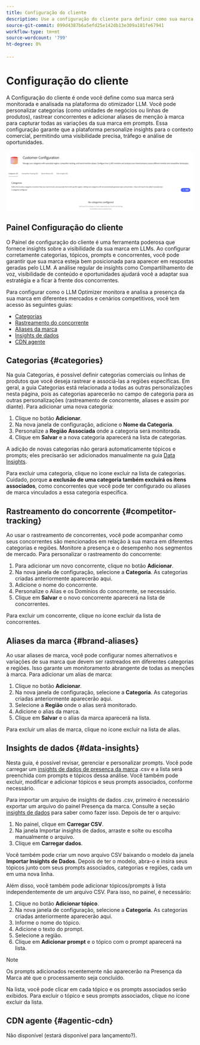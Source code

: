 ```yaml
---
title: Configuração do cliente
description: Use a configuração do cliente para definir como sua marca será monitorada e analisada na plataforma do otimizador LLM.
source-git-commit: 099d4387b6a5efd25e142db13e309a181fe67941
workflow-type: tm+mt
source-wordcount: '799'
ht-degree: 0%

---
```



# Configuração do cliente

A Configuração do cliente é onde você define como sua marca será monitorada e analisada na plataforma do otimizador LLM. Você pode personalizar categorias (como unidades de negócios ou linhas de produtos), rastrear concorrentes e adicionar aliases de menção à marca para capturar todas as variações da sua marca em prompts. Essa configuração garante que a plataforma personalize insights para o contexto comercial, permitindo uma visibilidade precisa, tráfego e análise de oportunidades.

![Painel de configuração do cliente](/help/dashboards/assets/customer-config.png)

## Painel Configuração do cliente

O Painel de configuração do cliente é uma ferramenta poderosa que fornece insights sobre a visibilidade da sua marca em LLMs. Ao configurar corretamente categorias, tópicos, prompts e concorrentes, você pode garantir que sua marca esteja bem posicionada para aparecer em respostas geradas pelo LLM. A análise regular de insights como Compartilhamento de voz, visibilidade de conteúdo e oportunidades ajudará você a adaptar sua estratégia e a ficar à frente dos concorrentes.

Para configurar como o LLM Optimizer monitora e analisa a presença da sua marca em diferentes mercados e cenários competitivos, você tem acesso às seguintes guias:

* [Categorias](#categories)
* [Rastreamento do concorrente](#competitor-tracking)
* [Aliases da marca](#brand-aliases)
* [Insights de dados](#data-insights)
* [CDN agente](#agentic-cdn)

## Categorias {#categories}

Na guia Categorias, é possível definir categorias comerciais ou linhas de produtos que você deseja rastrear e associá-las a regiões específicas. Em geral, a guia Categorias está relacionada a todas as outras personalizações nesta página, pois as categorias aparecerão no campo de categoria para as outras personalizações (rastreamento de concorrente, aliases e assim por diante). Para adicionar uma nova categoria:

1. Clique no botão **Adicionar**.
2. Na nova janela de configuração, adicione o **Nome da Categoria**.
3. Personalize a **Região Associada** onde a categoria será monitorada.
4. Clique em **Salvar** e a nova categoria aparecerá na lista de categorias.

A adição de novas categorias não gerará automaticamente tópicos e prompts; eles precisarão ser adicionados manualmente na guia [Data Insights](#data-insights).

Para excluir uma categoria, clique no ícone excluir na lista de categorias. Cuidado, porque **a exclusão de uma categoria também excluirá os itens associados**, como concorrentes que você pode ter configurado ou aliases de marca vinculados a essa categoria específica.

## Rastreamento do concorrente {#competitor-tracking}

Ao usar o rastreamento de concorrentes, você pode acompanhar como seus concorrentes são mencionados em relação à sua marca em diferentes categorias e regiões. Monitore a presença e o desempenho nos segmentos de mercado. Para personalizar o rastreamento do concorrente:

1. Para adicionar um novo concorrente, clique no botão **Adicionar**.
2. Na nova janela de configuração, selecione a **Categoria**. As categorias criadas anteriormente aparecerão aqui.
3. Adicione o nome do concorrente.
4. Personalize o Alias e os Domínios do concorrente, se necessário.
5. Clique em **Salvar** e o novo concorrente aparecerá na lista de concorrentes.

Para excluir um concorrente, clique no ícone excluir da lista de concorrentes.

## Aliases da marca {#brand-aliases}

Ao usar aliases de marca, você pode configurar nomes alternativos e variações de sua marca que devem ser rastreados em diferentes categorias e regiões. Isso garante um monitoramento abrangente de todas as menções à marca. Para adicionar um alias de marca:

1. Clique no botão **Adicionar**.
2. Na nova janela de configuração, selecione a **Categoria**. As categorias criadas anteriormente aparecerão aqui.
3. Selecione a **Região** onde o alias será monitorado.
4. Adicione o alias da marca.
5. Clique em **Salvar** e o alias da marca aparecerá na lista.

Para excluir um alias de marca, clique no ícone excluir na lista de alias.

## Insights de dados {#data-insights}

Nesta guia, é possível revisar, gerenciar e personalizar prompts. Você pode carregar um [insights de dados de presença da marca](/help/dashboards/brand-presence.md#data-insights) .csv e a lista será preenchida com prompts e tópicos dessa análise. Você também pode excluir, modificar e adicionar tópicos e seus prompts associados, conforme necessário.

Para importar um arquivo de insights de dados .csv, primeiro é necessário exportar um arquivo do painel Presença da marca. Consulte a seção [insights de dados](/help/dashboards/brand-presence.md#data-insights) para saber como fazer isso. Depois de ter o arquivo:

1. No painel, clique em **Carregar CSV**.
2. Na janela Importar insights de dados, arraste e solte ou escolha manualmente o arquivo.
3. Clique em **Carregar dados**.

Você também pode criar um novo arquivo CSV baixando o modelo da janela **Importar Insights de Dados**. Depois de ter o modelo, abra-o e insira seus tópicos junto com seus prompts associados, categorias e regiões, cada um em uma nova linha.

Além disso, você também pode adicionar tópicos/prompts à lista independentemente de um arquivo CSV. Para isso, no painel, é necessário:

1. Clique no botão **Adicionar tópico**.
2. Na nova janela de configuração, selecione a **Categoria**. As categorias criadas anteriormente aparecerão aqui.
3. Informe o nome do tópico.
4. Adicione o texto do prompt.
5. Selecione a região.
6. Clique em **Adicionar prompt** e o tópico com o prompt aparecerá na lista.

>[!NOTE]
>Os prompts adicionados recentemente não aparecerão na Presença da Marca até que o processamento seja concluído.

Na lista, você pode clicar em cada tópico e os prompts associados serão exibidos. Para excluir o tópico e seus prompts associados, clique no ícone excluir da lista.

## CDN agente {#agentic-cdn}

Não disponível (estará disponível para lançamento?).

